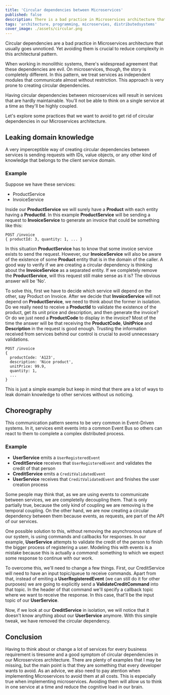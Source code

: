 ```yaml
---
title: 'Circular dependencies between Microservices'
published: false
description: There is a bad practice in Microservices architecture that seems to be totally forgotten.
tags: 'architecture, programming, microservies, distributedsystems'
cover_image: ./assets/circular.png
---
```


Circular dependencies are a bad practice in Microservices architecture that usually goes unnoticed. Yet avoiding them is crucial to reduce complexity in this architectural pattern.

When working in monolithic systems, there's widespread agreement that these dependencies are evil. On microservices, though, the story is completely different. In this pattern, we treat services as independent modules that communicate almost without restriction. This approach is very prone to creating circular dependencies.

Having circular dependencies between microservices will result in services that are hardly maintainable. You'll not be able to think on a single service at a time as they'll be highly coupled.

Let's explore some practices that we want to avoid to get rid of circular dependencies in our Microservices architecture.

## Leaking domain knowledge

A very imperceptible way of creating circular dependencies between services is sending requests with IDs, value objects, or any other kind of knowledge that belongs to the client service domain.

### Example

Suppose we have these services:

- ProductService
- InvoiceService

Inside our **ProductService** we will surely have a **Product** with each entity having a **ProductId**. In this example **ProductService** will be sending a request to **InvoiceService** to generate an invoice that could be something like this:

```text
POST /invoice
{ productId: 3, quantity: 1, ... }
```

In this situation **ProductService** has to know that some invoice service exists to send the request. However, our **InvoiceService** will also be aware of the existence of some **Product** entity that is in the domain of the caller. A good way to verify if we are creating a circular dependency is thinking about the **InvoiceService** as a separated entity. If we completely remove the **ProductService**, will this request still make sense as it is? The obvious answer will be 'No'.

To solve this, first we have to decide which service will depend on the other, say Product on Invoice. After we decide that **InvoiceService** will not depend on **ProductService**, we need to think about the former in isolation. Do we really need to receive a **ProductId** to validate the existence of the product, get its unit price and description, and then generate the invoice? Or do we just need a **ProductCode** to display in the invoice? Most of the time the answer will be that receiving the **ProductCode**, **UnitPrice** and **Description** in the request is good enough. Trusting the information received from services behind our control is crucial to avoid unnecessary validations.

```text
POST /invoice
{
  productCode: 'A123',
  description: 'Nice product',
  unitPrice: 99.9,
  quantity: 1,
  ...
}
```

This is just a simple example but keep in mind that there are a lot of ways to leak domain knowledge to other services without us noticing.

## Choreography

This communication pattern seems to be very common in Event-Driven systems. In it, services emit events into a common Event Bus so others can react to them to complete a complex distributed process.

### Example

- **UserService** emits a `UserRegisteredEvent`
- **CreditService** receives that `UserRegisteredEvent` and validates the credit of that person
- **CreditService** emits a `CreditValidatedEvent`
- **UserService** receives that `CreditValidatedEvent` and finishes the user creation process

Some people may think that, as we are using events to communicate between services, we are completelly decoupling them. That is only partially true, because the only kind of coupling we are removing is the temporal coupling. On the other hand, we are now creating a circular dependency between them because events, as requests, are part of the API of our services.

One possible solution to this, without removing the asynchronous nature of our system, is using commands and callbacks for responses. In our example, **UserService** attempts to validate the credit of the person to finish the bigger  process of registering a user. Modeling this with events is a mistake because this is actually a _command_: something to which we expect some response to continue with our work.

To overcome this, we'll need to change a few things. First, our CreditService will need to have an input topic/queue to receive commands. Apart from that, instead of emiting a **UserRegisteredEvent** (we can still do it for other purposes) we are going to explicitly send a **ValidateCreditCommand** into that topic. In the header of that command we'll specify a callback topic where we want to receive the response. In this case, that'll be the input topic of our **UserService**.

Now, if we look at our **CreditService** in isolation, we will notice that it doesn't know anything about our **UserService** anymore. With this simple tweak, we have removed the circular dependency.

## Conclusion

Having to think about or change a lot of services for every business requirement is tiresome and a good symptom of circular dependencies in our Microservices architecture. There are plenty of examples that I may be missing, but the main point is that they are something that every developer wants to avoid. As an advice, we also need to pay atention when implementing Microservices to avoid them at all costs. This is especially true when implementing microservices. Avoiding them will allow us to think in one service at a time and reduce the cognitive load in our brain.
